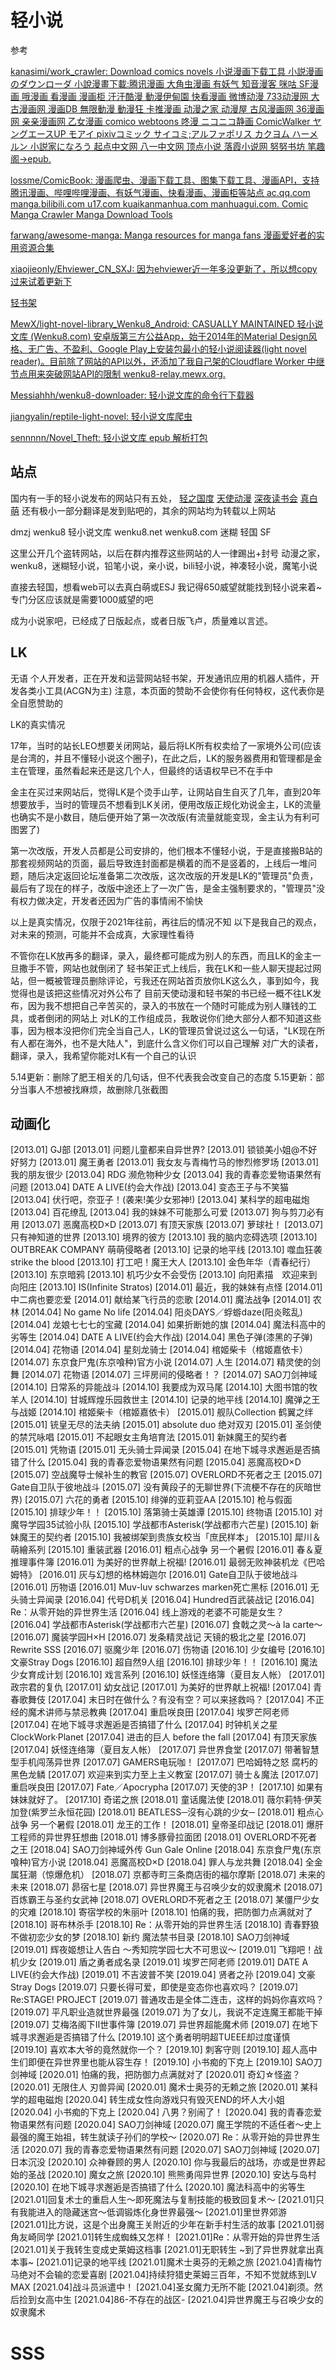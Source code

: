 # 轻小说

参考

[kanasimi/work_crawler: Download comics novels 小说漫画下载工具 小説漫画のダウンローダ 小說漫畫下載:腾讯漫画 大角虫漫画 有妖气 知音漫客 咪咕 SF漫画 哦漫画 看漫画 漫画柜 汗汗酷漫 動漫伊甸園 快看漫画 微博动漫 733动漫网 大古漫画网 漫画DB 無限動漫 動漫狂 卡推漫画 动漫之家 动漫屋 古风漫画网 36漫画网 亲亲漫画网 乙女漫画 comico webtoons 咚漫 ニコニコ静画 ComicWalker ヤングエースUP モアイ pixivコミック サイコミ;アルファポリス カクヨム ハーメルン 小説家になろう 起点中文网 八一中文网 顶点小说 落霞小说网 努努书坊 笔趣阁→epub.](https://github.com/kanasimi/work_crawler)

[lossme/ComicBook: 漫画爬虫、漫画下载工具、图集下载工具、漫画API，支持腾讯漫画、哔哩哔哩漫画、有妖气漫画、快看漫画、漫画柜等站点 ac.qq.com manga.bilibili.com u17.com kuaikanmanhua.com manhuagui.com. Comic Manga Crawler Manga Download Tools](https://github.com/lossme/ComicBook)

[farwang/awesome-manga: Manga resources for manga fans 漫画爱好者的实用资源合集](https://github.com/farwang/awesome-manga)

[xiaojieonly/Ehviewer_CN_SXJ: 因为ehviewer近一年多没更新了，所以想copy过来试着更新下](https://github.com/xiaojieonly/Ehviewer_CN_SXJ)

[轻书架](https://www.acgdmzy.com/#/home)

[MewX/light-novel-library_Wenku8_Android: CASUALLY MAINTAINED 轻小说文库 (Wenku8.com) 安卓版第三方公益App，始于2014年的Material Design风格、无广告、不盈利、Google Play上安装包最小的轻小说阅读器(light novel reader)。目前除了网站的API以外，还添加了我自己架的Cloudflare Worker 中继节点用来突破网站API的限制 wenku8-relay.mewx.org.](https://github.com/MewX/light-novel-library_Wenku8_Android)

[Messiahhh/wenku8-downloader: 轻小说文库的命令行下载器](https://github.com/Messiahhh/wenku8-downloader)

[jiangyalin/reptile-light-novel: 轻小说文库爬虫](https://github.com/jiangyalin/reptile-light-novel)

[sennnnn/Novel_Theft: 轻小说文库 epub 解析打包](https://github.com/sennnnn/Novel_Theft)



## 站点

国内有一手的轻小说发布的网站只有五处，
[轻之国度](https://www.lightnovel.us)
[天使动漫](https://www.tsdm39.net/forum.php?mod=forumdisplay&fid=30)
[深夜读书会](http://www.ritdon.com/forum.php)
[真白萌](https://masiro.moe)
还有极小一部分翻译是发到贴吧的，其余的网站均为转载以上网站

dmzj
wenku8 轻小说文库 wenku8.net wenku8.com
迷糊
轻国
SF

这里公开几个盗转网站，以后在群内推荐这些网站的人一律踢出+封号
动漫之家，wenku8，迷糊轻小说，铅笔小说，亲小说，bili轻小说，神凑轻小说，魔笔小说


直接去轻国，想看web可以去真白萌或ESJ
我记得650威望就能找到轻小说来着~
专门分区应该就是需要1000威望的吧


成为小说家吧，已经成了日版起点，或者日版飞卢，质量难以言述。


## LK

无语
个人开发者，正在开发和运营网站轻书架，开发通讯应用的机器人插件，开发各类小工具(ACGN为主)
注意，本页面的赞助不会使你有任何特权，这代表你是全自愿赞助的

LK的真实情况

17年，当时的站长LEO想要关闭网站，最后将LK所有权卖给了一家境外公司(应该是台湾的，并且不懂轻小说这个圈子)，在此之后，LK的服务器费用和管理都是金主在管理，虽然看起来还是这几个人，但最终的话语权早已不在手中

金主在买过来网站后，觉得LK是个烫手山芋，让网站自生自灭了几年，直到20年想要放手，当时的管理员不想看到LK关闭，便用改版正规化劝说金主，LK的流量也确实不是小数目，随后便开始了第一次改版(有流量就能变现，金主认为有利可图罢了)

第一次改版，开发人员都是公司安排的，他们根本不懂轻小说，于是直接搬B站的那套视频网站的页面，最后导致连封面都是横着的而不是竖着的，上线后一堆问题，随后决定返回论坛准备第二次改版，这次改版的开发是LK的"管理员"负责，最后有了现在的样子，改版中途还上了一次广告，是金主强制要求的，"管理员"没有权力做决定，开发者还因为广告的事情闹不愉快

以上是真实情况，仅限于2021年往前，再往后的情况不知
以下是我自己的观点，对未来的预测，可能并不会成真，大家理性看待

不管你在LK放再多的翻译，录入，最终都可能成为别人的东西，而且LK的金主一旦撒手不管，网站也就倒闭了
轻书架正式上线后，我在LK和一些人聊天提起过网站，但一概被管理员删除评论，亏我还在网站首页放你LK这么久，事到如今，我觉得也是该把这些情况对外公布了
目前天使动漫和轻书架的书已经一概不往LK发布，因为我不想把自己辛苦买的，录入的书放在一个随时可能成为别人赚钱的工具，或者倒闭的网站上
对LK的工作组成员，我敢说你们绝大部分人都不知道这些事，因为根本没把你们完全当自己人，LK的管理员曾说过这么一句话，"LK现在所有人都在海外，也不是大陆人"，到底什么含义你们可以自己理解
对广大的读者，翻译，录入，我希望你能对LK有一个自己的认识

5.14更新：删除了肥王相关的几句话，但不代表我会改变自己的态度
5.15更新：部分当事人不想被找麻烦，故删除几张截图


## 动画化

[2013.01] GJ部
[2013.01] 问题儿童都来自异世界?
[2013.01] 锁锁美小姐@不好好努力
[2013.01] 魔王勇者
[2013.01] 我女友与青梅竹马的惨烈修罗场
[2013.01] 我的朋友很少
[2013.04] RDG 濒危物种少女
[2013.04] 我的青春恋爱物语果然有问题
[2013.04] DATE A LIVE(约会大作战)
[2013.04] 变态王子与不笑猫
[2013.04] 伏行吧，奈亚子！(袭来!美少女邪神!)
[2013.04] 某科学的超电磁炮
[2013.04] 百花缭乱
[2013.04] 我的妹妹不可能那么可爱
[2013.07] 狗与剪刀必有用
[2013.07] 恶魔高校D×D
[2013.07] 有顶天家族
[2013.07] 萝球社！
[2013.07] 只有神知道的世界
[2013.10] 境界的彼方
[2013.10] 我的脑内恋碍选项
[2013.10] OUTBREAK COMPANY 萌萌侵略者
[2013.10] 记录的地平线
[2013.10] 噬血狂袭 strike the blood
[2013.10] 打工吧！魔王大人
[2013.10] 金色年华（青春纪行）
[2013.10] 东京暗鸦
[2013.10] 机巧少女不会受伤
[2013.10] 向阳素描　欢迎来到向阳庄
[2013.10] IS(Infinite Stratos)
[2014.01] 最近，我的妹妹有点怪
[2014.01] 中二病也要恋爱
[2014.01] 献给某飞行员的恋歌
[2014.01] 魔法战争
[2014.01] 农林
[2014.04] No game No life
[2014.04] 阳炎DAYS／蜉蝣daze(阳炎眩乱)
[2014.04] 龙娘七七七的宝藏
[2014.04] 如果折断她的旗
[2014.04] 魔法科高中的劣等生
[2014.04] DATE A LIVE(约会大作战)
[2014.04] 黑色子弹(漆黑的子弹)
[2014.04] 花物语
[2014.04] 星刻龙骑士
[2014.04] 棺姬柴卡（棺姬嘉依卡）
[2014.07] 东京食尸鬼(东京喰种)官方小说
[2014.07] 人生
[2014.07] 精灵使的剑舞
[2014.07] 花物语
[2014.07] 三坪房间的侵略者！？
[2014.07] SAO刀剑神域
[2014.10] 日常系的异能战斗
[2014.10] 我要成为双马尾
[2014.10] 大图书馆的牧羊人
[2014.10] 甘城辉煌乐园救世主
[2014.10] 记录的地平线
[2014.10] 魔弹之王与战姬
[2014.10] 棺姬柴卡（棺姬嘉依卡）
[2015.01] 舰队Collection 鹤翼之绊
[2015.01] 铳皇无尽的法夫纳
[2015.01] absolute duo 绝对双刃
[2015.01] 圣剑使的禁咒咏唱
[2015.01] 不起眼女主角培育法
[2015.01] 新妹魔王的契约者
[2015.01] 凭物语
[2015.01] 无头骑士异闻录
[2015.04] 在地下城寻求邂逅是否搞错了什么
[2015.04] 我的青春恋爱物语果然有问题
[2015.04] 恶魔高校D×D
[2015.07] 空战魔导士候补生的教官
[2015.07] OVERLORD不死者之王
[2015.07] Gate自卫队于彼地战斗
[2015.07] 没有黄段子的无聊世界(下流梗不存在的灰暗世界)
[2015.07] 六花的勇者
[2015.10] 绯弹的亚莉亚AA
[2015.10] 枪与假面
[2015.10] 排球少年！！
[2015.10] 落第骑士英雄谭
[2015.10] 终物语
[2015.10] 对魔导学园35试验小队
[2015.10] 学战都市Asterisk(学战都市六芒星)
[2015.10] 新妹魔王的契约者
[2015.10] 我被绑架到贵族女校当「庶民样本」
[2015.10] 犀川＆萌繪系列
[2015.10] 重装武器
[2016.01] 粗点心战争 另一个暑假
[2016.01] 春＆夏推理事件簿
[2016.01] 为美好的世界献上祝福!
[2016.01] 最弱无败神装机龙《巴哈姆特》
[2016.01] 灰与幻想的格林姆迦尔
[2016.01] Gate自卫队于彼地战斗
[2016.01] 历物语
[2016.01] Muv-luv schwarzes marken死亡黑标
[2016.01] 无头骑士异闻录
[2016.04] 代号D机关
[2016.04] Hundred百武装战记
[2016.04] Re：从零开始的异世界生活
[2016.04] 线上游戏的老婆不可能是女生？
[2016.04] 学战都市Asterisk(学战都市六芒星)
[2016.07] 食戟之灵～à la carte～
[2016.07] 魔装学园H×H
[2016.07] 发条精灵战记 天镜的极北之星
[2016.07] Rewrite SSS
[2016.07] 驱魔少年
[2016.07] 伤物语
[2016.10] 少女编号
[2016.10] 文豪Stray Dogs
[2016.10] 超自然9人组
[2016.10] 排球少年！！
[2016.10] 魔法少女育成计划
[2016.10] 戏言系列
[2016.10] 妖怪连络簿（夏目友人帐）
[2017.01] 政宗君的复仇
[2017.01] 幼女战记
[2017.01] 为美好的世界献上祝福!
[2017.04] 青春歌舞伎
[2017.04] 末日时在做什么？有没有空？可以来拯救吗？
[2017.04] 不正经的魔术讲师与禁忌教典
[2017.04] 重启咲良田
[2017.04] 埃罗芒阿老师
[2017.04] 在地下城寻求邂逅是否搞错了什么
[2017.04] 时钟机关之星ClockWork·Planet
[2017.04] 进击的巨人 before the fall
[2017.04] 有顶天家族
[2017.04] 妖怪连络簿（夏目友人帐）
[2017.07] 异世界食堂
[2017.07] 带著智慧型手机闯荡异世界
[2017.07] GAMERS电玩咖！
[2017.07] 巴哈姆特之怒 腐朽的黑色龙鳞
[2017.07] 欢迎来到实力至上主义教室
[2017.07] 骑士＆魔法
[2017.07] 重启咲良田
[2017.07] Fate／Apocrypha
[2017.07] 天使的3P！
[2017.10] 如果有妹妹就好了。
[2017.10] 奇诺之旅
[2018.01] 童话魔法使
[2018.01] 薇尔莉特·伊芙加登(紫罗兰永恒花园)
[2018.01] BEATLESS─沒有心跳的少女─
[2018.01] 粗点心战争 另一个暑假
[2018.01] 龙王的工作！
[2018.01] 皇帝圣印战记
[2018.01] 爆肝工程师的异世界狂想曲
[2018.01] 博多豚骨拉面团
[2018.01] OVERLORD不死者之王
[2018.04] SAO刀剑神域外传 Gun Gale Online
[2018.04] 东京食尸鬼(东京喰种)官方小说
[2018.04] 恶魔高校D×D
[2018.04] 罪人与龙共舞
[2018.04] 全金属狂潮（惊爆危机）
[2018.07] 京都寺町三条商店街的福尔摩斯
[2018.07] 未来的未来
[2018.07] 昴宿七星
[2018.07] 异世界魔王与召唤少女的奴隶魔术
[2018.07] 百炼霸王与圣约女武神
[2018.07] OVERLORD不死者之王
[2018.07] 某僵尸少女的灾难
[2018.10] 寄宿学校的朱丽叶
[2018.10] 怕痛的我，把防御力点满就对了
[2018.10] 哥布林杀手
[2018.10] Re：从零开始的异世界生活
[2018.10] 青春野狼不做初恋少女的梦
[2018.10] 新约 魔法禁书目录
[2018.10] SAO刀剑神域
[2019.01] 辉夜姬想让人告白 ～秀知院学园七大不可思议～
[2019.01] 飞翔吧！战机少女
[2019.01] 盾之勇者成名录
[2019.01] 埃罗芒阿老师
[2019.01] DATE A LIVE(约会大作战)
[2019.01] 不吉波普不笑
[2019.04] 贤者之孙
[2019.04] 文豪Stray Dogs
[2019.07] 只要长得可爱，即使是变态你也喜欢吗？
[2019.07] Re:STAGE! PROJECT
[2019.07] 普通攻击是全体二连击，这样的妈妈你喜欢吗？
[2019.07] 平凡职业造就世界最强
[2019.07] 为了女儿，我说不定连魔王都能干掉
[2019.07] 艾梅洛阁下Ⅱ世事件簿
[2019.07] 异世界超能魔术师
[2019.07] 在地下城寻求邂逅是否搞错了什么
[2019.10] 这个勇者明明超TUEEE却过度谨慎
[2019.10] 喜欢本大爷的竟然就你一个？
[2019.10] 刺客守则
[2019.10] 超人高中生们即便在异世界里也能从容生存！
[2019.10] 小书痴的下克上
[2019.10] SAO刀剑神域
[2020.01] 怕痛的我，把防御力点满就对了
[2020.01] 奇幻☆怪盗？
[2020.01] 无限住人 刃兽异闻
[2020.01] 魔术士奥芬的无赖之旅
[2020.01] 某科学的超电磁炮
[2020.04] 转生成女性向游戏只有毁灭END的坏人大小姐
[2020.04] 小书痴的下克上
[2020.04] 八男？别闹了！
[2020.04] 我的青春恋爱物语果然有问题
[2020.04] SAO刀剑神域
[2020.07] 魔王学院的不适任者～史上最强的魔王始祖，转生就读子孙们的学校～
[2020.07] Re：从零开始的异世界生活
[2020.07] 我的青春恋爱物语果然有问题
[2020.07] SAO刀剑神域
[2020.07] 日本沉没
[2020.10] 众神眷顾的男人
[2020.10] 你与我最后的战场，亦或是世界起始的圣战
[2020.10] 魔女之旅
[2020.10] 熊熊勇闯异世界
[2020.10] 安达与岛村
[2020.10] 在地下城寻求邂逅是否搞错了什么
[2020.10] 魔法科高中的劣等生
[2021.01]回复术士的重启人生～即死魔法与复制技能的极致回复术～
[2021.01]只有我能进入的隐藏迷宫～低调锻炼化身世界最强～
[2021.01]里世界郊游
[2021.01]比方说，这是个出身魔王关附近的少年在新手村生活的故事
[2021.01]弱角友崎同学
[2021.01]转生成蜘蛛又怎样！
[2021.01]Re：从零开始的异世界生活
[2021.01]关于我转生变成史莱姆这档事
[2021.01]无职转生 ~到了异世界就拿出真本事~
[2021.01]记录的地平线
[2021.01]魔术士奥芬的无赖之旅
[2021.04]青梅竹马绝对不会输的恋爱喜剧
[2021.04]持续狩猎史莱姆三百年，不知不觉就练到LV MAX
[2021.04]战斗员派遣中！
[2021.04]圣女魔力无所不能
[2021.04]剃须。然后捡到女高中生
[2021.04]86-不存在的战区-
[2021.04]异世界魔王与召唤少女的奴隶魔术

# SSS